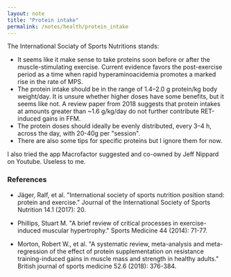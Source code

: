 ```yaml
---
layout: note
title: "Protein intake"
permalink: /notes/health/protein_intake
---
```


The International Sociaty of Sports Nutritions stands:

- It seems like it make sense to take proteins soon before or after the muscle-stimulating exercise. Current evidence favors the post-exercise period as a time when rapid hyperaminoacidemia promotes a marked rise in the rate of MPS. 
- The protein intake should be in the range of 1.4–2.0 g protein/kg body weight/day. It is unsure whether higher doses have some benefits, but it seems like not. A review paper from 2018 suggests that protein intakes at amounts greater than ~1.6 g/kg/day do not further contribute RET-induced gains in FFM.
- The protein doses should ideally be evenly distributed, every 3–4 h, across the day, with 20-40g per "session".
- There are also some tips for specific proteins but I ignore them for now.


I also tried the app Macrofactor suggested and co-owned by Jeff Nippard on Youtube.
Useless to me.


### References

- Jäger, Ralf, et al. "International society of sports nutrition position stand: protein and exercise." Journal of the International Society of Sports Nutrition 14.1 (2017): 20.

- Phillips, Stuart M. "A brief review of critical processes in exercise-induced muscular hypertrophy." Sports Medicine 44 (2014): 71-77.

- Morton, Robert W., et al. "A systematic review, meta-analysis and meta-regression of the effect of protein supplementation on resistance training-induced gains in muscle mass and strength in healthy adults." British journal of sports medicine 52.6 (2018): 376-384.